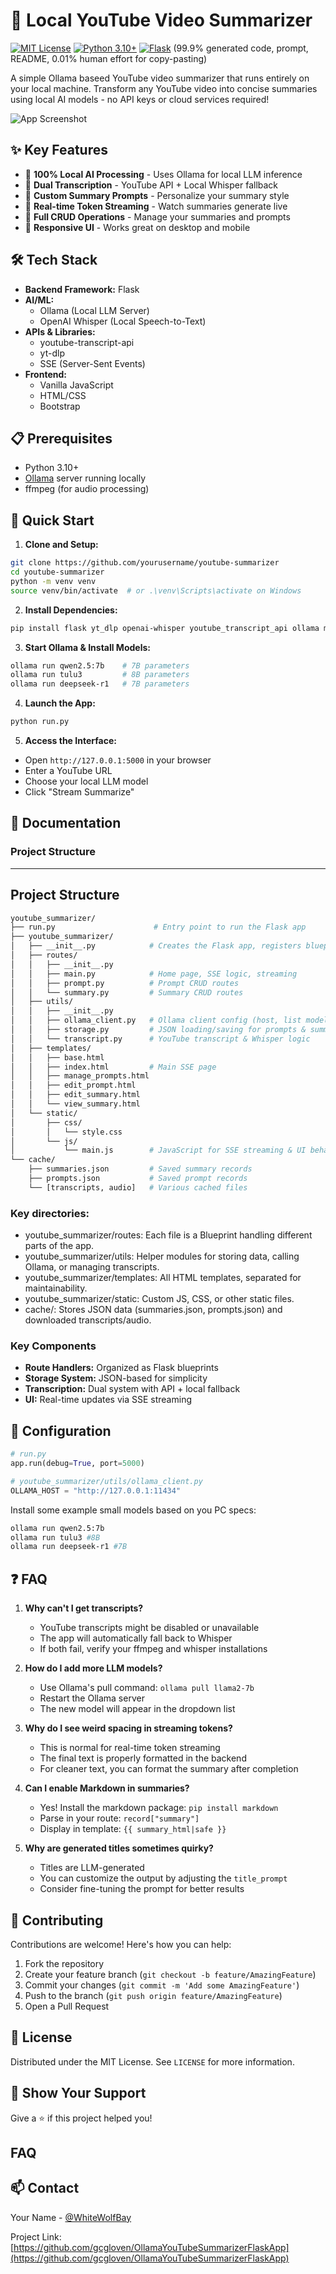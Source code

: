 # 🎥 Local YouTube Video Summarizer 
[![MIT License](https://img.shields.io/badge/License-MIT-green.svg)](https://choosealicense.com/licenses/mit/)
[![Python 3.10+](https://img.shields.io/badge/python-3.10+-blue.svg)](https://www.python.org/downloads/)
[![Flask](https://img.shields.io/badge/flask-%23000.svg?style=flat&logo=flask&logoColor=white)](https://flask.palletsprojects.com/)
(99.9% generated code, prompt, README, 0.01% human effort for copy-pasting)

A simple Ollama baseed YouTube video summarizer that runs entirely on your local machine. Transform any YouTube video into concise summaries using local AI models - no API keys or cloud services required!

![App Screenshot](https://i.imgur.com/hty0wiI.png)

## ✨ Key Features

- 🤖 **100% Local AI Processing** - Uses Ollama for local LLM inference
- 🎯 **Dual Transcription** - YouTube API + Local Whisper fallback
- 📝 **Custom Summary Prompts** - Personalize your summary style
- 🔄 **Real-time Token Streaming** - Watch summaries generate live
- 💾 **Full CRUD Operations** - Manage your summaries and prompts
- 📱 **Responsive UI** - Works great on desktop and mobile

## 🛠️ Tech Stack

- **Backend Framework:** Flask
- **AI/ML:**
  - Ollama (Local LLM Server)
  - OpenAI Whisper (Local Speech-to-Text)
- **APIs & Libraries:**
  - youtube-transcript-api
  - yt-dlp
  - SSE (Server-Sent Events)
- **Frontend:**
  - Vanilla JavaScript
  - HTML/CSS
  - Bootstrap

## 📋 Prerequisites

- Python 3.10+
- [Ollama](https://github.com/jmorganca/ollama) server running locally
- ffmpeg (for audio processing)

## 🚀 Quick Start

1. **Clone and Setup:**
```bash
git clone https://github.com/yourusername/youtube-summarizer
cd youtube-summarizer
python -m venv venv
source venv/bin/activate  # or .\venv\Scripts\activate on Windows
```

2. **Install Dependencies:**
```bash
pip install flask yt_dlp openai-whisper youtube_transcript_api ollama markdown
```

3. **Start Ollama & Install Models:**
```bash
ollama run qwen2.5:7b    # 7B parameters
ollama run tulu3         # 8B parameters
ollama run deepseek-r1   # 7B parameters
```

4. **Launch the App:**
```bash
python run.py
```

5. **Access the Interface:**
- Open `http://127.0.0.1:5000` in your browser
- Enter a YouTube URL
- Choose your local LLM model
- Click "Stream Summarize"

## 📖 Documentation

### Project Structure
---

## Project Structure
```graphql
youtube_summarizer/
├── run.py                      # Entry point to run the Flask app
├── youtube_summarizer/
│   ├── __init__.py            # Creates the Flask app, registers blueprints
│   ├── routes/
│   │   ├── __init__.py
│   │   ├── main.py            # Home page, SSE logic, streaming
│   │   ├── prompt.py          # Prompt CRUD routes
│   │   └── summary.py         # Summary CRUD routes
│   ├── utils/
│   │   ├── __init__.py
│   │   ├── ollama_client.py   # Ollama client config (host, list models)
│   │   ├── storage.py         # JSON loading/saving for prompts & summaries
│   │   └── transcript.py      # YouTube transcript & Whisper logic
│   ├── templates/
│   │   ├── base.html
│   │   ├── index.html         # Main SSE page
│   │   ├── manage_prompts.html
│   │   ├── edit_prompt.html
│   │   ├── edit_summary.html
│   │   └── view_summary.html
│   └── static/
│       ├── css/
│       │   └── style.css
│       └── js/
│           └── main.js        # JavaScript for SSE streaming & UI behaviors
└── cache/
    ├── summaries.json         # Saved summary records
    ├── prompts.json           # Saved prompt records
    └── [transcripts, audio]   # Various cached files

```
### Key directories:
- youtube_summarizer/routes: Each file is a Blueprint handling different parts of the app.
- youtube_summarizer/utils: Helper modules for storing data, calling Ollama, or managing transcripts.
- youtube_summarizer/templates: All HTML templates, separated for maintainability.
- youtube_summarizer/static: Custom JS, CSS, or other static files.
- cache/: Stores JSON data (summaries.json, prompts.json) and downloaded transcripts/audio.


### Key Components

- **Route Handlers:** Organized as Flask blueprints
- **Storage System:** JSON-based for simplicity
- **Transcription:** Dual system with API + local fallback
- **UI:** Real-time updates via SSE streaming

## 🔧 Configuration

```python
# run.py
app.run(debug=True, port=5000)

# youtube_summarizer/utils/ollama_client.py
OLLAMA_HOST = "http://127.0.0.1:11434"

```
Install some example small models based on you PC specs:
``` bash
ollama run qwen2.5:7b
ollama run tulu3 #8B
ollama run deepseek-r1 #7B
```

## ❓ FAQ

1. **Why can't I get transcripts?**
   - YouTube transcripts might be disabled or unavailable
   - The app will automatically fall back to Whisper
   - If both fail, verify your ffmpeg and whisper installations

2. **How do I add more LLM models?**
   - Use Ollama's pull command: `ollama pull llama2-7b`
   - Restart the Ollama server
   - The new model will appear in the dropdown list

3. **Why do I see weird spacing in streaming tokens?**
   - This is normal for real-time token streaming
   - The final text is properly formatted in the backend
   - For cleaner text, you can format the summary after completion

4. **Can I enable Markdown in summaries?**
   - Yes! Install the markdown package: `pip install markdown`
   - Parse in your route: `record["summary"]`
   - Display in template: `{{ summary_html|safe }}`

5. **Why are generated titles sometimes quirky?**
   - Titles are LLM-generated
   - You can customize the output by adjusting the `title_prompt`
   - Consider fine-tuning the prompt for better results
   
## 🤝 Contributing

Contributions are welcome! Here's how you can help:

1. Fork the repository
2. Create your feature branch (`git checkout -b feature/AmazingFeature`)
3. Commit your changes (`git commit -m 'Add some AmazingFeature'`)
4. Push to the branch (`git push origin feature/AmazingFeature`)
5. Open a Pull Request

## 📝 License

Distributed under the MIT License. See `LICENSE` for more information.

## 🌟 Show Your Support

Give a ⭐️ if this project helped you!

## FAQ

## 📫 Contact

Your Name - [@WhiteWolfBay](https://closeai.com/)

Project Link: [https://github.com/gcgloven/OllamaYouTubeSummarizerFlaskApp](https://github.com/gcgloven/OllamaYouTubeSummarizerFlaskApp)
